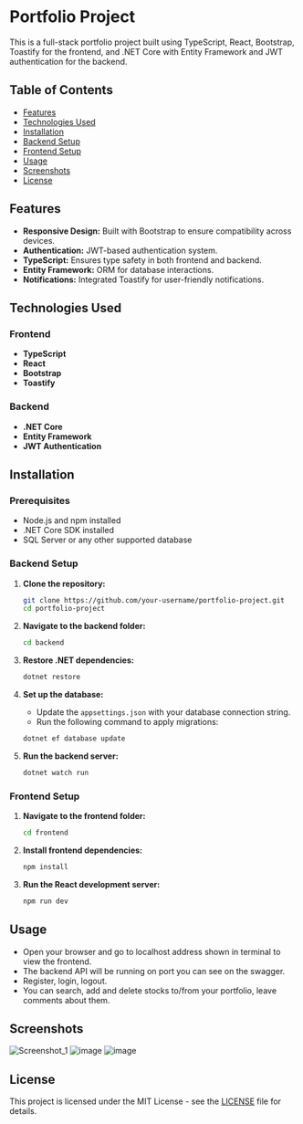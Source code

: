 # Portfolio Project

This is a full-stack portfolio project built using TypeScript, React, Bootstrap, Toastify for the frontend, and .NET Core with Entity Framework and JWT authentication for the backend.

## Table of Contents

- [Features](#features)
- [Technologies Used](#technologies-used)
- [Installation](#installation)
- [Backend Setup](#backend-setup)
- [Frontend Setup](#frontend-setup)
- [Usage](#usage)
- [Screenshots](#screenshots)
- [License](#license)

## Features

- **Responsive Design:** Built with Bootstrap to ensure compatibility across devices.
- **Authentication:** JWT-based authentication system.
- **TypeScript:** Ensures type safety in both frontend and backend.
- **Entity Framework:** ORM for database interactions.
- **Notifications:** Integrated Toastify for user-friendly notifications.

## Technologies Used

### Frontend
- **TypeScript**
- **React**
- **Bootstrap**
- **Toastify**

### Backend
- **.NET Core**
- **Entity Framework**
- **JWT Authentication**

## Installation

### Prerequisites

- Node.js and npm installed
- .NET Core SDK installed
- SQL Server or any other supported database

### Backend Setup

1. **Clone the repository:**
    ```bash
    git clone https://github.com/your-username/portfolio-project.git
    cd portfolio-project
    ```

2. **Navigate to the backend folder:**
    ```bash
    cd backend
    ```

3. **Restore .NET dependencies:**
    ```bash
    dotnet restore
    ```

4. **Set up the database:**
    - Update the `appsettings.json` with your database connection string.
    - Run the following command to apply migrations:
    ```bash
    dotnet ef database update
    ```

5. **Run the backend server:**
    ```bash
    dotnet watch run
    ```

### Frontend Setup

1. **Navigate to the frontend folder:**
    ```bash
    cd frontend
    ```

2. **Install frontend dependencies:**
    ```bash
    npm install
    ```

3. **Run the React development server:**
    ```bash
    npm run dev
    ```

## Usage

- Open your browser and go to localhost address shown in terminal to view the frontend.
- The backend API will be running on port you can see on the swagger.
- Register, login, logout.
- You can search, add and delete stocks to/from your portfolio, leave comments about them.

## Screenshots

![Screenshot_1](https://github.com/user-attachments/assets/8412cbbf-9969-4ad6-a269-97d3dd223526)
![image](https://github.com/user-attachments/assets/2145e4e2-c683-400d-a57a-3d1dc2c73082)
![image](https://github.com/user-attachments/assets/86724a69-4104-4786-be6c-c0a1d5fa6fcf)




## License

This project is licensed under the MIT License - see the [LICENSE](LICENSE) file for details.
